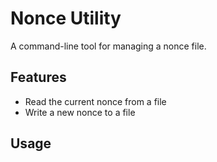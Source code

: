 # Nonce Utility

A command-line tool for managing a nonce file.

## Features

- Read the current nonce from a file
- Write a new nonce to a file

## Usage


